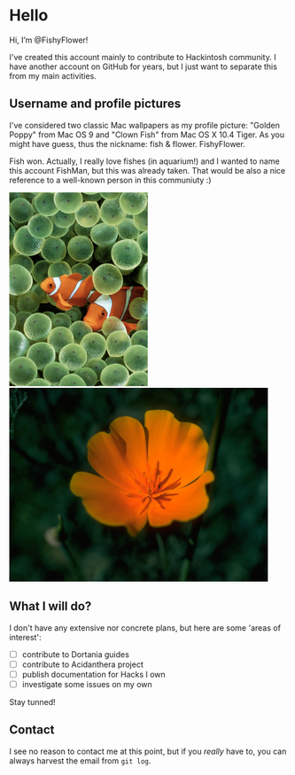 # Hello

Hi, I’m @FishyFlower!

I've created this account mainly to contribute to Hackintosh community. I have another account on GitHub for years, but I just want to separate this from my main activities.

## Username and profile pictures

I've considered two classic Mac wallpapers as my profile picture: "Golden Poppy" from Mac OS 9 and "Clown Fish" from Mac OS X 10.4 Tiger. As you might have guess, thus the nickname: fish & flower. FishyFlower.

Fish won. Actually, I really love fishes (in aquarium!) and I wanted to name this account FishMan, but this was already taken. That would be also a nice reference to a well-known person in this communiuty :)

<span>
  <img src="/images/clown-fish.jpg" width="250" height="350" />
  <img src="/images/Golden Poppy.jpg" width="467" height="350" />
</span>

## What I will do? 

I don't have any extensive nor concrete plans, but here are some 'areas of interest':
- [ ] contribute to Dortania guides
- [ ] contribute to Acidanthera project
- [ ] publish documentation for Hacks I own
- [ ] investigate some issues on my own

Stay tunned!

## Contact

I see no reason to contact me at this point, but if you *really* have to, you can always harvest the email from ``git log``.
